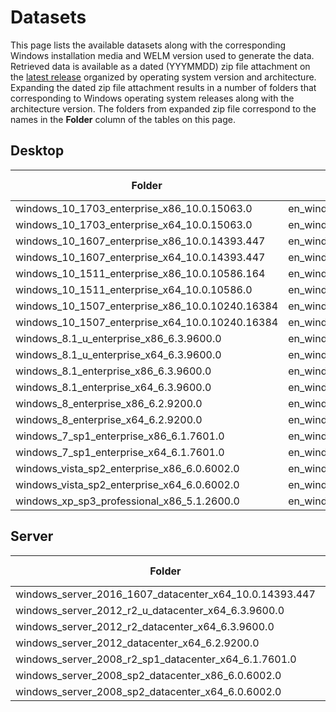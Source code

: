 # Datasets

This page lists the available datasets along with the corresponding Windows installation media and WELM version used to generate the data. Retrieved data is available as a dated (YYYMMDD) zip file attachment on the [latest release](https://github.com/iadgov/Windows-Event-Log-Messages/releases) organized by operating system version and architecture. Expanding the dated zip file attachment results in a number of folders that corresponding to Windows operating system releases along with the architecture version. The folders from expanded zip file correspond to the names in the **Folder** column of the tables on this page.

## Desktop
| Folder | Installation media | WELM version |
| --- | --- | --- |
| windows_10_1703_enterprise_x86_10.0.15063.0 | en_windows_10_enterprise_version_1703_updated_march_2017_x86_dvd_10188981.iso | 2.3.0.0 |
| windows_10_1703_enterprise_x64_10.0.15063.0 | en_windows_10_enterprise_version_1703_updated_march_2017_x64_dvd_10189290.iso | 2.3.0.0 |
| windows_10_1607_enterprise_x86_10.0.14393.447 | en_windows_10_enterprise_version_1607_updated_jan_2017_x86_dvd_9719039.iso | 2.3.0.0 |
| windows_10_1607_enterprise_x64_10.0.14393.447 | en_windows_10_enterprise_version_1607_updated_jan_2017_x64_dvd_9714415.iso | 2.3.0.0 |
| windows_10_1511_enterprise_x86_10.0.10586.164 | en_windows_10_enterprise_version_1511_updated_apr_2016_x86_dvd_8711709.iso | 2.3.0.0 |
| windows_10_1511_enterprise_x64_10.0.10586.0 | en_windows_10_enterprise_version_1511_updated_apr_2016_x64_dvd_8711771.iso | 2.3.0.0 |
| windows_10_1507_enterprise_x86_10.0.10240.16384 | en_windows_10_enterprise_version_1507_x86_dvd_6851156.iso | 2.3.0.0 |
| windows_10_1507_enterprise_x64_10.0.10240.16384 | en_windows_10_enterprise_version_1507_x64_dvd_6851151.iso | 2.3.0.0 |
| windows_8.1_u_enterprise_x86_6.3.9600.0 | en_windows_8.1_enterprise_with_update_x86_dvd_6050710.iso | 2.3.0.0 |
| windows_8.1_u_enterprise_x64_6.3.9600.0 | en_windows_8.1_enterprise_with_update_x64_dvd_6054382.iso | 2.3.0.0 |
| windows_8.1_enterprise_x86_6.3.9600.0 |en_windows_8_1_enterprise_x86_dvd_2972289.iso | 2.3.0.0 |
| windows_8.1_enterprise_x64_6.3.9600.0 | en_windows_8_1_enterprise_x64_dvd_2971902.iso | 2.3.0.0 |
| windows_8_enterprise_x86_6.2.9200.0 | en_windows_8_enterprise_x86_dvd_917587.iso | 2.3.0.0 |
| windows_8_enterprise_x64_6.2.9200.0| en_windows_8_enterprise_x64_dvd_917522.iso | 2.3.0.0 |
| windows_7_sp1_enterprise_x86_6.1.7601.0| en_windows_7_enterprise_with_sp1_x86_dvd_u_677710.iso | 2.3.0.0 |
| windows_7_sp1_enterprise_x64_6.1.7601.0 | en_windows_7_enterprise_with_sp1_x64_dvd_u_677651.iso | 2.3.0.0 |
| windows_vista_sp2_enterprise_x86_6.0.6002.0 | en_windows_vista_enterprise_sp2_x86_dvd_342329.iso | 2.3.0.0 |
| windows_vista_sp2_enterprise_x64_6.0.6002.0 | en_windows_vista_enterprise_sp2_x64_dvd_342332.iso | 2.3.0.0 |
| windows_xp_sp3_professional_x86_5.1.2600.0 | en_windows_xp_professional_with_service_pack_3_x86_cd_x14-80428.iso | 2.3.0.0 |

## Server
| Folder | Installation media | WELM version |
| --- | --- | --- |
| windows_server_2016_1607_datacenter_x64_10.0.14393.447 |en_windows_server_2016_x64_dvd_9718492.iso | 2.3.0.0 |
| windows_server_2012_r2_u_datacenter_x64_6.3.9600.0 | en_windows_server_2012_r2_vl_with_update_x64_dvd_6052766.iso  | 2.3.0.0 |
| windows_server_2012_r2_datacenter_x64_6.3.9600.0 | en_windows_server_2012_r2_vl_x64_dvd_3319595.iso | 2.3.0.0 |
| windows_server_2012_datacenter_x64_6.2.9200.0 | en_windows_server_2012_vl_x64_dvd_917758.iso | 2.3.0.0 |
| windows_server_2008_r2_sp1_datacenter_x64_6.1.7601.0 | en_windows_server_2008_r2_with_sp1_vl_build_x64_dvd_617403.iso | 2.3.0.0 |
| windows_server_2008_sp2_datacenter_x86_6.0.6002.0 | en_windows_server_2008_with_sp2_x86_dvd_342333.iso | 2.3.0.0 |
| windows_server_2008_sp2_datacenter_x64_6.0.6002.0 | en_windows_server_2008_with_sp2_x64_dvd_342336.iso | 2.3.0.0 |
